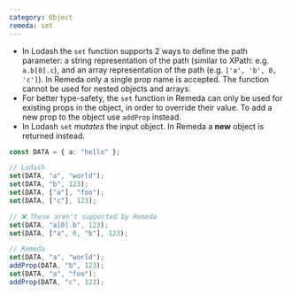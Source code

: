 ```yaml
---
category: Object
remeda: set
---
```


- In Lodash the `set` function supports 2 ways to define the path parameter: a
  string representation of the path (similar to XPath: e.g. `a.b[0].c`), and an
  array representation of the path (e.g. `['a', 'b', 0, 'c']`). In Remeda only
  a single prop name is accepted. The function cannot be used for nested objects
  and arrays.
- For better type-safety, the `set` function in Remeda can only be used for
  existing props in the object, in order to override their value. To add a new
  prop to the object use `addProp` instead.
- In Lodash `set` _mutates_ the input object. In Remeda a **new** object is
  returned instead.

```ts
const DATA = { a: "hello" };

// Lodash
set(DATA, "a", "world");
set(DATA, "b", 123);
set(DATA, ["a"], "foo");
set(DATA, ["c"], 123);

// ❌ These aren't supported by Remeda
set(DATA, "a[0].b", 123);
set(DATA, ["a", 0, "b"], 123);

// Remeda
set(DATA, "a", "world");
addProp(DATA, "b", 123);
set(DATA, "a", "foo");
addProp(DATA, "c", 123);
```

